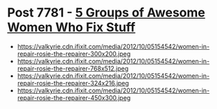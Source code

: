 # Post 7781 - [5 Groups of Awesome Women Who Fix Stuff](https://www.ifixit.com/News/7781/5-groups-of-awesome-women-who-fix-stuff)

- https://valkyrie.cdn.ifixit.com/media/2012/10/05154542/women-in-repair-rosie-the-repairer-300x200.jpeg
- https://valkyrie.cdn.ifixit.com/media/2012/10/05154542/women-in-repair-rosie-the-repairer-768x512.jpeg
- https://valkyrie.cdn.ifixit.com/media/2012/10/05154542/women-in-repair-rosie-the-repairer-324x216.jpeg
- https://valkyrie.cdn.ifixit.com/media/2012/10/05154542/women-in-repair-rosie-the-repairer-450x300.jpeg
